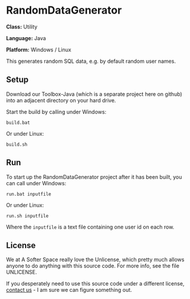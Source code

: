 # RandomDataGenerator

**Class:** Utility

**Language:** Java

**Platform:** Windows / Linux

This generates random SQL data, e.g. by default random user names.

## Setup

Download our Toolbox-Java (which is a separate project here on github) into an adjacent directory on your hard drive.

Start the build by calling under Windows:

```
build.bat
```

Or under Linux:

```
build.sh
```

## Run

To start up the RandomDataGenerator project after it has been built, you can call under Windows:

```
run.bat inputfile
```

Or under Linux:

```
run.sh inputfile
```

Where the `inputfile` is a text file containing one user id on each row.

## License

We at A Softer Space really love the Unlicense, which pretty much allows anyone to do anything with this source code.
For more info, see the file UNLICENSE.

If you desperately need to use this source code under a different license, [contact us](mailto:moya@asofterspace.com) - I am sure we can figure something out.
